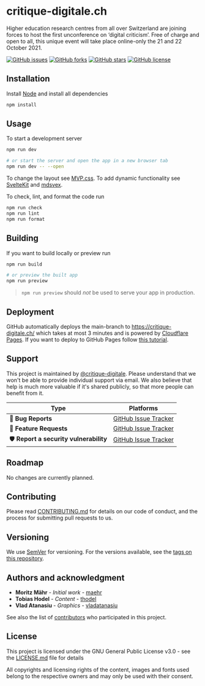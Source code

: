 # critique-digitale.ch

Higher education research centres from all over Switzerland are joining forces to host the first unconference on ‘digital criticism’. Free of charge and open to all, this unique event will take place online-only the 21 and 22 October 2021.

[![GitHub issues](https://img.shields.io/github/issues/critique-digitale/critique-digitale.ch.svg)](https://github.com/critique-digitale/critique-digitale.ch/issues)
[![GitHub forks](https://img.shields.io/github/forks/critique-digitale/critique-digitale.ch.svg)](https://github.com/critique-digitale/critique-digitale.ch/network)
[![GitHub stars](https://img.shields.io/github/stars/critique-digitale/critique-digitale.ch.svg)](https://github.com/critique-digitale/critique-digitale.ch/stargazers)
[![GitHub license](https://img.shields.io/github/license/critique-digitale/critique-digitale.ch.svg)](https://github.com/critique-digitale/critique-digitale.ch/blob/main/LICENSE.md)

## Installation

Install [Node](https://nodejs.org/) and install all dependencies

```bash
npm install
```

## Usage

To start a development server

```bash
npm run dev

# or start the server and open the app in a new browser tab
npm run dev -- --open
```

To change the layout see [MVP.css](https://andybrewer.github.io/mvp/). To add dynamic functionality see [SvelteKit](https://kit.svelte.dev/docs) and [mdsvex](https://mdsvex.pngwn.io/).

To check, lint, and format the code run

```bash
npm run check
npm run lint
npm run format
```

## Building

If you want to build locally or preview run

```bash
npm run build

# or preview the built app
npm run preview
```

> `npm run preview` should _not_ be used to serve your app in production.

## Deployment

GitHub automatically deploys the main-branch to <https://critique-digitale.ch/> which takes at most 3 minutes and is powered by [Cloudflare Pages](https://pages.cloudflare.com/). If you want to deploy to GitHub Pages follow [this tutorial](https://svelteland.github.io/svelte-kit-blog-demo/deply-to-github/).

## Support

This project is maintained by [@critique-digitale](https://github.com/critique-digitale). Please understand that we won't be able to provide individual support via email. We also believe that help is much more valuable if it's shared publicly, so that more people can benefit from it.

| Type                                  | Platforms                                                                                |
| ------------------------------------- | ---------------------------------------------------------------------------------------- |
| 🚨 **Bug Reports**                    | [GitHub Issue Tracker](https://github.com/critique-digitale/critique-digitale.ch/issues) |
| 🎁 **Feature Requests**               | [GitHub Issue Tracker](https://github.com/critique-digitale/critique-digitale.ch/issues) |
| 🛡 **Report a security vulnerability** | [GitHub Issue Tracker](https://github.com/critique-digitale/critique-digitale.ch/issues) |

## Roadmap

No changes are currently planned.

## Contributing

Please read [CONTRIBUTING.md](CONTRIBUTING.md) for details on our code of conduct, and the process for submitting pull requests to us.

## Versioning

We use [SemVer](http://semver.org/) for versioning. For the versions available, see the [tags on this repository](https://github.com/critique-digitale/critique-digitale.ch/tags).

## Authors and acknowledgment

- **Moritz Mähr** - _Initial work_ - [maehr](https://github.com/maehr)
- **Tobias Hodel** - _Content_ - [thodel](https://github.com/thodel)
- **Vlad Atanasiu** - _Graphics_ - [vladatanasiu](https://github.com/vladatanasiu)

See also the list of [contributors](https://github.com/critique-digitale/critique-digitale.ch/graphs/contributors) who participated in this project.

## License

This project is licensed under the GNU General Public License v3.0 - see the [LICENSE.md](LICENSE.md) file for details

All copyrights and licensing rights of the content, images and fonts used belong to the respective owners and may only be used with their consent.
